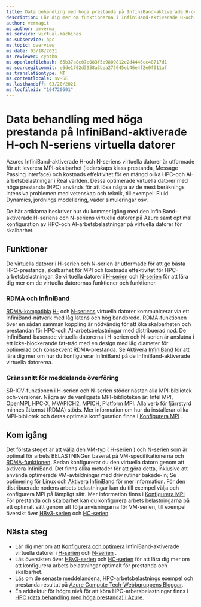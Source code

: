 ```yaml
---
title: Data behandling med höga prestanda på InfiniBand-aktiverade H-och N-seriens virtuella datorer – Azure Virtual Machines
description: Lär dig mer om funktionerna i InfiniBand-aktiverade H-och N-seriens virtuella datorer som är optimerade för HPC.
author: vermagit
ms.author: amverma
ms.service: virtual-machines
ms.subservice: hpc
ms.topic: overview
ms.date: 03/18/2021
ms.reviewer: cynthn
ms.openlocfilehash: 65b37a8c07e083f5e9809812e2d4446cc48717d1
ms.sourcegitcommit: e6de1702d3958a3bea275645eb46e4f2e0f011af
ms.translationtype: MT
ms.contentlocale: sv-SE
ms.lasthandoff: 03/20/2021
ms.locfileid: "104720601"
---
```

# <a name="high-performance-computing-on-infiniband-enabled-h-series-and-n-series-vms"></a>Data behandling med höga prestanda på InfiniBand-aktiverade H-och N-seriens virtuella datorer

Azures InfiniBand-aktiverade H-och N-seriens virtuella datorer är utformade för att leverera MPI-skalbarhet (ledarskaps klass prestanda, Message Passing Interface) och kostnads effektivitet för en mängd olika HPC-och AI-arbetsbelastningar i Real världen. Dessa optimerade virtuella datorer med höga prestanda (HPC) används för att lösa några av de mest beräknings intensiva problemen med vetenskap och teknik, till exempel: Fluid Dynamics, jordnings modellering, väder simuleringar osv.

De här artiklarna beskriver hur du kommer igång med den InfiniBand-aktiverade H-seriens och N-seriens virtuella datorer på Azure samt optimal konfiguration av HPC-och AI-arbetsbelastningar på virtuella datorer för skalbarhet.

## <a name="features-and-capabilities"></a>Funktioner

De virtuella datorer i H-serien och N-serien är utformade för att ge bästa HPC-prestanda, skalbarhet för MPI och kostnads effektivitet för HPC-arbetsbelastningar. Se virtuella datorer i [H-serien](../../sizes-hpc.md) och [N-serien](../../sizes-gpu.md) för att lära dig mer om de virtuella datorernas funktioner och funktioner.

### <a name="rdma-and-infiniband"></a>RDMA och InfiniBand

[RDMA-kompatibla](../../sizes-hpc.md#rdma-capable-instances) [H-](../../sizes-hpc.md) och [N-seriens](../../sizes-gpu.md) virtuella datorer kommunicerar via ett InfiniBand-nätverk med låg latens och hög bandbredd. RDMA-funktionen över en sådan samman koppling är nödvändig för att öka skalbarheten och prestandan för HPC-och AI-arbetsbelastningar med distribuerad nod. De InfiniBand-baserade virtuella datorerna i H-serien och N-serien är anslutna i ett icke-blockerande fat-träd med en design med låg diameter för optimerad och konsekvent RDMA-prestanda.
Se [Aktivera InfiniBand](enable-infiniband.md) för att lära dig mer om hur du konfigurerar InfiniBand på de InfiniBand-aktiverade virtuella datorerna.

### <a name="message-passing-interface"></a>Gränssnitt för meddelande överföring

SR-IOV-funktionen i H-serien och N-serien stöder nästan alla MPI-bibliotek och-versioner. Några av de vanligaste MPI-biblioteken är: Intel MPI, OpenMPI, HPC-X, MVAPICH2, MPICH, Platform MPI. Alla verb för fjärrstyrd minnes åtkomst (RDMA) stöds.
Mer information om hur du installerar olika MPI-bibliotek och deras optimala konfiguration finns i [Konfigurera MPI](setup-mpi.md) .

## <a name="get-started"></a>Kom igång

Det första steget är att välja den VM-typ ( [H-serien](../../sizes-hpc.md) ) och [N-serien](../../sizes-gpu.md) som är optimal för arbets BELASTNINGen baserat på VM-specifikationerna och [RDMA-funktionen](../../sizes-hpc.md#rdma-capable-instances).
Sedan konfigurerar du den virtuella datorn genom att aktivera InfiniBand. Det finns olika metoder för att göra detta, inklusive att använda optimerade VM-avbildningar med driv rutiner bakade-in; Se [optimering för Linux](configure.md) och [Aktivera InfiniBand](enable-infiniband.md) för mer information.
För den distribuerade nodens arbets belastningar kan du till exempel välja och konfigurera MPI på lämpligt sätt. Mer information finns i [Konfigurera MPI](setup-mpi.md) .
För prestanda och skalbarhet kan du konfigurera arbets belastningarna på ett optimalt sätt genom att följa anvisningarna för VM-serien, till exempel översikt över [HBv3-serien](hbv3-series-overview.md) och [HC-serien](hc-series-overview.md).

## <a name="next-steps"></a>Nästa steg

- Lär dig mer om att [Konfigurera och optimera](configure.md) InfiniBand-aktiverade virtuella datorer i [H-serien](../../sizes-hpc.md) och [N-serien](../../sizes-gpu.md) .
- Läs översikten över [HBv3-serien](hb-series-overview.md) och [HC-serien](hc-series-overview.md) för att lära dig mer om att konfigurera arbets belastningar optimalt för prestanda och skalbarhet.
- Läs om de senaste meddelandena, HPC-arbetsbelastnings exempel och prestanda resultat på [Azure Compute Tech-Webbgruppens Bloggar](https://techcommunity.microsoft.com/t5/azure-compute/bg-p/AzureCompute).
- En arkitektur för högre nivå för att köra HPC-arbetsbelastningar finns i [HPC (data behandling med höga prestanda) i Azure](/azure/architecture/topics/high-performance-computing/).
